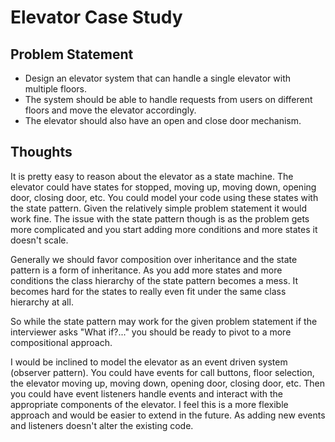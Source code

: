 # Elevator Case Study
## Problem Statement
- Design an elevator system that can handle a single elevator with multiple floors. 
- The system should be able to handle requests from users on different floors and move the elevator accordingly. 
- The elevator should also have an open and close door mechanism.
## Thoughts
It is pretty easy to reason about the elevator as a state machine. The elevator could have states for stopped, moving up, moving down, opening door, closing door, etc. You could model your code using these states with the state pattern. Given the relatively simple problem statement it would work fine. The issue with the state pattern though is as the problem gets more complicated and you start adding more conditions and more states it doesn't scale. 

Generally we should favor composition over inheritance and the state pattern is a form of inheritance. As you add more states and more conditions the class hierarchy of the state pattern becomes a mess. It becomes hard for the states to really even fit under the same class hierarchy at all.

So while the state pattern may work for the given problem statement if the interviewer asks "What if?..." you should be ready to pivot to a more compositional approach.

I would be inclined to model the elevator as an event driven system (observer pattern). You could have events for call buttons, floor selection, the elevator moving up, moving down, opening door, closing door, etc. Then you could have event listeners handle events and interact with the appropriate components of the elevator. I feel this is a more flexible approach and would be easier to extend in the future. As adding new events and listeners doesn't alter the existing code.